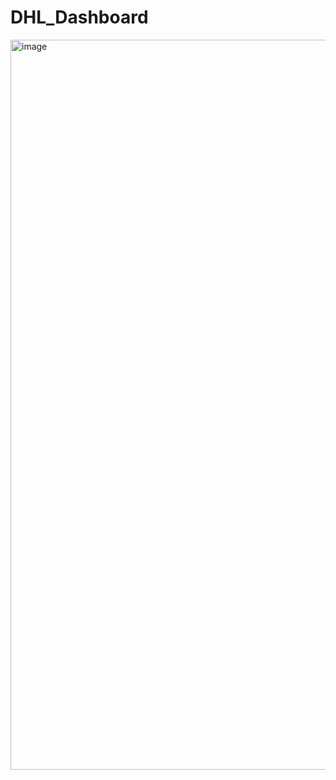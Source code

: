 # DHL_Dashboard
<img width="2180" height="1168" alt="image" src="https://github.com/user-attachments/assets/850ea699-02db-4a9b-bf11-dbf843d1d0d4" />
